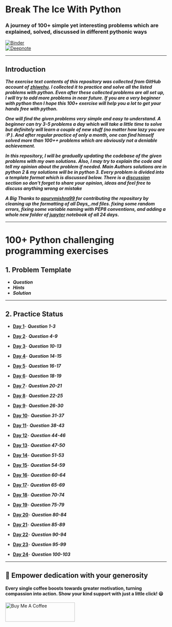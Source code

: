 # Break The Ice With Python

### A journey of 100+ simple yet interesting problems which are explained, solved, discussed in different pythonic ways

[![Binder](https://mybinder.org/badge_logo.svg)](https://mybinder.org/v2/gh/darkprinx/100-plus-Python-programming-exercises-extended/master?filepath=notebooks%2F)<br>
[![Deepnote](https://deepnote.com/buttons/try-in-a-jupyter-notebook.svg
)](https://deepnote.com/launch?url=https%3A%2F%2Fgithub.com%2Fdarkprinx%2F100-plus-Python-programming-exercises-extended%2Fblob%2Fmaster%2Fnotebooks%2FDay_01.ipynb)

---------------------
##	Introduction 

***The exercise text contents of this repository was collected from GitHub account of [zhiwehu](https://github.com/zhiwehu/Python-programming-exercises). I collected it to practice and solve all the listed problems with python. Even after these collected problems are all set up, I will try to add more problems in near future. If you are a very beginner with python then I hope this 100+ exercise will help you a lot to get your hands free with python.***

***One will find the given problems very simple and easy to understand. A beginner can try 3-5 problems a day which will take a little time to solve but definitely will learn a couple of new stuff (no matter how lazy you are :P ). And after regular practice of only a month, one can find himself solved more than 100++ problems which are obviously not a deniable achievement.***

***In this repository, I will be gradually updating the codebase of the given problems with my own solutions. Also, I may try to explain the code and tell my opinion about the problem if needed. Main Authors solutions are in python 2 & my solutions will be in python 3. Every problem is divided into a template format which is discussed below. There is a [discussion](https://github.com/darkprinx/100-plus-Python-programming-exercises-extended/issues/3) section so don't forget to share your opinion, ideas and feel free to discuss anything wrong or mistake***

***A Big Thanks to [apurvmishra99](https://github.com/apurvmishra99) for contributing the repository by cleaning up the formatting of all Days_.md files. fixing some random errors, fixing some variable naming with PEP8 conventions, and adding a whole new folder of [jupyter](https://github.com/darkprinx/100-plus-Python-programming-exercises-extended/tree/master/notebooks) notebook of all 24 days.***

----------------

# 100+ Python challenging programming exercises

## 1. Problem Template

* ***Question***
* ***Hints***
* ***Solution***

-----------------

## 2. Practice Status

* **[Day 1](Status/Day_1.md "Day 1 Status")**- ***Question 1-3***

* **[Day 2](Status/Day_2.md "Day 2 Status")**- ***Question 4-9***

* **[Day 3](Status/Day_3.md "Day 3 Status")**- ***Question 10-13***

* **[Day 4](Status/Day_4.md "Day 4 Status")**- ***Question 14-15***

* **[Day 5](Status/Day_5.md "Day 5 Status")**- ***Question 16-17***

* **[Day 6](Status/Day_6.md "Day 6 Status")**- ***Question 18-19***

* **[Day 7](Status/Day_7.md "Day 7 Status")**- ***Question 20-21***

* **[Day 8](Status/Day_8.md "Day 8 Status")**- ***Question 22-25***

* **[Day 9](Status/Day_9.md "Day 9 Status")**- ***Question 26-30***

* **[Day 10](Status/Day_10.md "Day 10 Status")**- ***Question 31-37***

* **[Day 11](Status/Day_11.md "Day 11 Status")**- ***Question 38-43***

* **[Day 12](Status/Day_12.md "Day 12 Status")**- ***Question 44-46***

* **[Day 13](Status/Day_13.md "Day 13 Status")**- ***Question 47-50***

* **[Day 14](Status/Day_14.md "Day 14 Status")**- ***Question 51-53***

* **[Day 15](Status/Day_15.md "Day 15 Status")**- ***Question 54-59***

* **[Day 16](Status/Day_16.md "Day 16 Status")**- ***Question 60-64***

* **[Day 17](Status/Day_17.md "Day 17 Status")**- ***Question 65-69***

* **[Day 18](Status/Day_18.md "Day 18 Status")**- ***Question 70-74***

* **[Day 19](Status/Day_19.md "Day 19 Status")**- ***Question 75-79***

* **[Day 20](Status/Day_20.md "Day 20 Status")**- ***Question 80-84***

* **[Day 21](Status/Day_21.md "Day 21 Status")**- ***Question 85-89***

* **[Day 22](Status/Day_22.md "Day 22 Status")**- ***Question 90-94***

* **[Day 23](Status/Day_23.md "Day 23 Status")**- ***Question 95-99***

* **[Day 24](Status/Day_24.md "Day 24 Status")**- ***Question 100-103***

---

## 🌱 Empower dedication with your generosity
#### Every single coffee boosts towards greater motivation, turning compassion into action. Show your kind support with just a little click! 😃

<a href="https://www.buymeacoffee.com/darkprinx" target="_blank"><img src="https://cdn.buymeacoffee.com/buttons/v2/default-yellow.png" alt="Buy Me A Coffee" style="height: 60px !important;width: 217px !important;" ></a>


